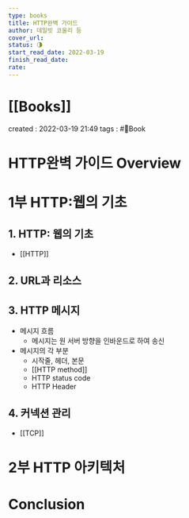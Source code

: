 ```yaml
---
type: books
title: HTTP완벽 가이드
author: 데일빗 코울리 등
cover_url: 
status: 🌗
start_read_date: 2022-03-19
finish_read_date: 
rate: 
---
```


# [[Books]]
created : 2022-03-19 21:49
tags : #📔Book 

# HTTP완벽 가이드 Overview

# 1부 HTTP:웹의 기초
## 1. HTTP: 웹의 기초
- [[HTTP]]

## 2. URL과 리소스

## 3. HTTP 메시지
- 메시지 흐름
	- 메시지는 원 서버 방향을 인바운드로 하여 송신
- 메시지의 각 부분
	- 시작줄, 헤더, 본문
	- [[HTTP method]]
	- HTTP status code
	- HTTP Header

## 4. 커넥션 관리
- [[TCP]]

# 2부 HTTP  아키텍처

# Conclusion
